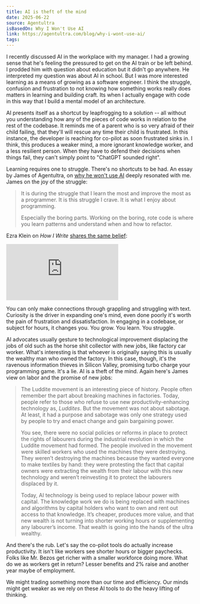 ```yaml
---
title: AI is theft of the mind
date: 2025-06-22
source: Agentultra
isBasedOn: Why I Won't Use AI
link: https://agentultra.com/blog/why-i-wont-use-ai/
tags:
---
```

I recently discussed AI in the workplace with my manager. I had a growing sense that he's feeling the pressured to get on the AI train or be left behind. I prodded him with question about education but it didn't go anywhere. He interpreted my question was about AI in school. But I was more interested learning as a means of growing as a software engineer. I think the struggle, confusion and frustration to not knowing how something works really does matters in learning and building craft. Its when I actually engage with code in this way that I build a mental model of an architecture.

AI presents itself as a shortcut by leapfrogging to a solution -- all without you understanding how any of the pieces of code works in relation to the rest of the codebase. It reminds me of a parent who is so very afraid of their child failing, that they'll will rescue any time their child is frustrated. In this instance, the developer is reaching for co-pilot as soon frustrated sinks in. I think, this produces a weaker mind, a more ignorant knowledge worker, and a less resilient person. When they have to defend their decisions when things fail, they can't simply point to "ChatGPT sounded right".

Learning requires one to struggle. There's no shortcuts to be had. An essay by James of Agentultra, on [why he won't use AI](https://agentultra.com/blog/why-i-wont-use-ai/) deeply resonated with me. James on the joy of the struggle:

> It is during the struggle that I learn the most and improve the most as a programmer. It is this struggle I crave. It is what I enjoy about programming.
> 
> Especially the boring parts. Working on the boring, rote code is where you learn patterns and understand when and how to refactor.

Ezra Klein on *How I Write* [shares the same belief](https://open.substack.com/pub/howiwrite/p/ezra-klein-the-case-against-writing?utm_campaign=post&utm_medium=web&t=2662.1&d=44.0):

<div class="embed-container">
<iframe src="https://www.youtube.com/embed/smb7hy6KufQ?si=eQX5IaWKIKaGhbZJ&amp;start=2646" title="YouTube video player" frameborder="0" allow="accelerometer; autoplay; clipboard-write; encrypted-media; gyroscope; picture-in-picture; web-share" referrerpolicy="strict-origin-when-cross-origin" allowfullscreen></iframe>
</div>

You can only make connections through grappling and struggling with text. Curiosity is the driver in expanding one's mind, even done poorly it's worth the pain of frustration and dissatisfaction. In engaging in a codebase, or subject for hours, it changes you. You grow. You learn. You struggle.

AI advocates usually gesture to technological improvement displacing the jobs of old such as the horse shit collector with new jobs, like factory car worker. What's interesting is that whoever is originally saying this is usually the wealthy man who owned the factory. In this case, though, it's the ravenous information thieves in Silicon Valley, promising turbo charge your programming game. It's a lie. AI is a theft of the mind. Again here's James view on labor and the promise of new jobs: 

> The Luddite movement is an interesting piece of history. People often remember the part about breaking machines in factories. Today, people refer to those who refuse to use new productivity-enhancing technology as, _Luddites_. But the movement was not about sabotage. At least, it had a purpose and sabotage was only one strategy used by people to try and enact change and gain bargaining power.
> 
> You see, there were no social policies or reforms in place to protect the rights of labourers during the industrial revolution in which the Luddite movement had formed. The people involved in the movement were skilled workers who used the machines they were destroying. They weren’t destroying the machines because they wanted everyone to make textiles by hand: they were protesting the fact that capital owners were extracting the wealth from their labour with this new technology and weren’t reinvesting it to protect the labourers displaced by it.
> 
> Today, AI technology is being used to replace labour power with capital. The knowledge work we do is being replaced with machines and algorithms by capital holders who want to own and rent out access to that knowledge. It’s cheaper, produces more value, and that new wealth is not turning into shorter working hours or supplementing any labourer’s income. That wealth is going into the hands of the ultra wealthy.

And there's the rub. Let's say the co-pilot tools do actually increase productivity. It isn't like workers see shorter hours or bigger paychecks. Folks like Mr. Bezos get richer with a smaller workforce doing more. What do we as workers get in return? Lesser benefits and 2% raise and another year maybe of employment.

We might trading something more than our time and efficiency. Our minds might get weaker as we rely on these AI tools to do the heavy lifting of thinking.
